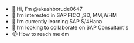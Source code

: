 - 👋 Hi, I’m @akashborude0647
- 👀 I’m interested in SAP FICO ,SD, MM,WHM 
- 🌱 I’m currently learning SAP S/4Hana 
- 💞️ I’m looking to collaborate on SAP Consultant's 
- 📫 How to reach me dm

<!---
akashborude0647/akashborude0647 is a ✨ special ✨ repository because its `README.md` (this file) appears on your GitHub profile.
You can click the Preview link to take a look at your changes.
--->

